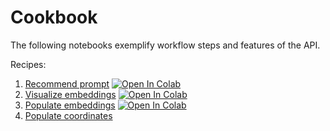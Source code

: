 # Cookbook

The following notebooks exemplify workflow steps and features of the API.

Recipes:

1. [Recommend prompt](./recommend_prompt.ipynb) [![Open In Colab](https://colab.research.google.com/assets/colab-badge.svg)](https://colab.research.google.com/github/IBM/responsible-prompting-api/blob/develop/cookbook/recommend_prompt.ipynb)
2. [Visualize embeddings](./visualize_embeddings.ipynb) [![Open In Colab](https://colab.research.google.com/assets/colab-badge.svg)](https://colab.research.google.com/github/IBM/responsible-prompting-api/blob/develop/cookbook/visualize_embeddings.ipynb)
3. [Populate embeddings](./populate_embeddings.ipynb) [![Open In Colab](https://colab.research.google.com/assets/colab-badge.svg)](https://colab.research.google.com/github/IBM/responsible-prompting-api/blob/develop/cookbook/populate_embeddings.ipynb)
4. [Populate coordinates](./populate_coordinates.ipynb)
